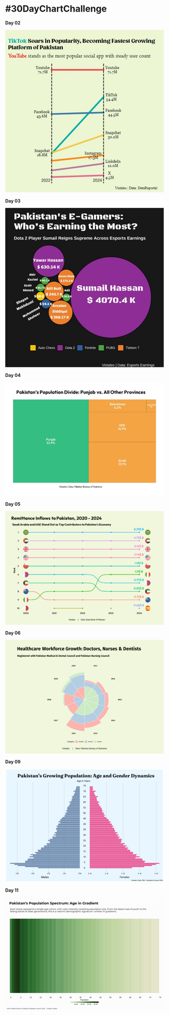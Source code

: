 #  #30DayChartChallenge

**Day 02** 

![image alt](https://github.com/fazilasadia/30DayChartChallenge/blob/main/2025/Images/02.png)

**Day 03**

![image alt](https://github.com/fazilasadia/30DayChartChallenge/blob/main/2025/Images/03.png)

**Day 04**

![image alt](https://github.com/fazilasadia/30DayChartChallenge/blob/main/2025/Images/04.png)

**Day 05**

![image alt](https://github.com/fazilasadia/30DayChartChallenge/blob/main/2025/Images/05.png)

**Day 06**

![image alt](https://github.com/fazilasadia/30DayChartChallenge/blob/main/2025/Images/06.png)

**Day 09**

![image alt](https://github.com/fazilasadia/30DayChartChallenge/blob/main/2025/Images/09.png)

**Day 11**

![image alt](https://github.com/fazilasadia/30DayChartChallenge/blob/main/2025/Images/11.png)
